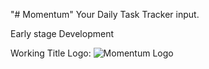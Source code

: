 "# Momentum" 
Your Daily Task Tracker input.


Early stage Development 

Working Title Logo:
![Momentum Logo](https://github.com/user-attachments/assets/2544eff0-80b9-410e-9043-15cf0d89404a)

